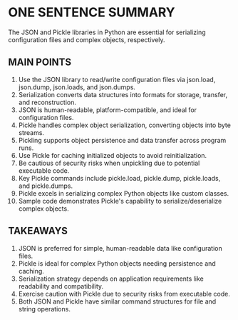 # ONE SENTENCE SUMMARY

The JSON and Pickle libraries in Python are essential for serializing configuration files and complex objects, respectively.

## MAIN POINTS

1. Use the JSON library to read/write configuration files via json.load, json.dump, json.loads, and json.dumps.
2. Serialization converts data structures into formats for storage, transfer, and reconstruction.
3. JSON is human-readable, platform-compatible, and ideal for configuration files.
4. Pickle handles complex object serialization, converting objects into byte streams.
5. Pickling supports object persistence and data transfer across program runs.
6. Use Pickle for caching initialized objects to avoid reinitialization.
7. Be cautious of security risks when unpickling due to potential executable code.
8. Key Pickle commands include pickle.load, pickle.dump, pickle.loads, and pickle.dumps.
9. Pickle excels in serializing complex Python objects like custom classes.
10. Sample code demonstrates Pickle's capability to serialize/deserialize complex objects.

## TAKEAWAYS

1. JSON is preferred for simple, human-readable data like configuration files.
2. Pickle is ideal for complex Python objects needing persistence and caching.
3. Serialization strategy depends on application requirements like readability and compatibility.
4. Exercise caution with Pickle due to security risks from executable code.
5. Both JSON and Pickle have similar command structures for file and string operations.
